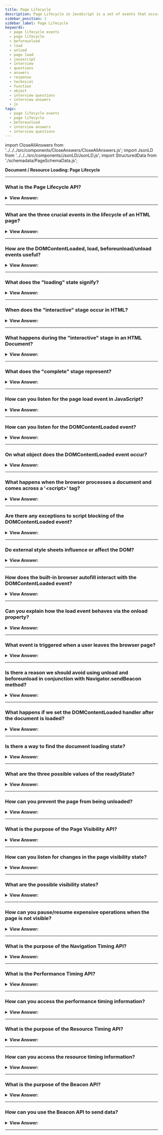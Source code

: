 ```yaml
---
title: Page Lifecycle
description: Page Lifecycle in JavaScript is a set of events that occur when a page is loaded. They are triggered by the browser. - JavaScript Interview Questions & Answers
sidebar_position: 1
sidebar_label: Page Lifecycle
keywords:
  - page lifecycle events
  - page lifecycle
  - beforeunload
  - load
  - unload
  - page load
  - javascript
  - interview
  - questions
  - answers
  - response
  - technical
  - function
  - object
  - interview questions
  - interview answers
  - js
tags:
  - page lifecycle events
  - page lifecycle
  - beforeunload
  - interview answers
  - interview questions
---
```


import CloseAllAnswers from '../../../src/components/CloseAnswers/CloseAllAnswers.js';
import JsonLD from '../../../src/components/JsonLD/JsonLD.js';
import StructuredData from './schemadata/PageSchemaData.js';

<JsonLD data={StructuredData} />

<head>
  <title>Page Lifecycle in JavaScript | Frontend Interview Answers</title>
</head>

**Document / Resource Loading: Page Lifecycle**

<CloseAllAnswers />

---

### What is the Page Lifecycle API?

<details>
  <summary><strong>View Answer:</strong></summary>
  <div>
  <div><strong>Interview Response:</strong> The Page Lifecycle API in JavaScript provides events and methods for observing and responding to changes in a webpage's lifecycle, such as when it's loaded, becomes active/inactive, is hidden/visible, or is about to be unloaded.
  </div>
  </div>
</details>

---

### What are the three crucial events in the lifecycle of an HTML page?

<details>
  <summary><strong>View Answer:</strong></summary>
  <div>
  <div><strong>Interview Response:</strong> The three crucial events in the lifecycle of an HTML page are: `DOMContentLoaded` (HTML parsed), `load` (resources loaded), and `beforeunload/unload` (user navigates away).
    </div><br />
  <div><strong>Technical Response:</strong> The lifecycle of an HTML page has three critical events, including the DOMContentLoaded, load, and beforeunload/unload. DOMContentLoaded occurs when the browser fully loads HTML, and the DOM tree completely builds, but external resources like pictures &#8249;img&#8250; and stylesheets may not yet have loaded. The load is not only HTML is loaded but also all the external resources: images, styles, and others. The beforeunload/unload state happens when the user is leaving the page.
    </div><br />
  <div><strong className="codeExample">Code Example:</strong><br /><br />

  <div></div>

The three crucial events in the lifecycle of an HTML page are:

1. Loading the HTML: This occurs when the browser requests the page from the server. The server then sends the HTML content to the browser.

2. DOMContentLoaded: This event occurs when the browser finishes parsing the HTML of the page, creating the Document Object Model (DOM).

3. Load: This event is fired when the page has been fully loaded, including all scripts, stylesheets, images, and other resources.

Here is a simple JavaScript example that demonstrates these three events:

```html
<!DOCTYPE html>
<html>
    <head>
        <title>Page Lifecycle Events</title>
        <style>
            body {
                font-family: Arial, sans-serif;
            }
        </style>
        <script>
            document.onreadystatechange = function () {
                if (document.readyState === "interactive") {
                    console.log("HTML document has been completely loaded and parsed, without waiting for stylesheets, images, and subframes to finish loading.");
                }
                else if (document.readyState === "complete") {
                    console.log("The page and all related resources such as stylesheets and images have been completely loaded.");
                }
            }

            document.addEventListener("DOMContentLoaded", function() {
                console.log("DOM fully loaded and parsed");
            });

            window.addEventListener("load", function() {
                console.log("All resources have finished loading!");
            });
        </script>
    </head>
    <body>
        <h1>Welcome to my website!</h1>
        <img src="example.jpg" alt="Example image">
    </body>
</html>
```

Output:

```html
"HTML document has been completely loaded and parsed, without waiting for stylesheets, images, and subframes to finish loading."
"DOM fully loaded and parsed"
"The page and all related resources such as stylesheets and images have been completely loaded."
"All resources have finished loading!"
```

In this example, the `readystatechange` event listener is used to detect the interactive and complete states, which correspond to the HTML loading event and the Load event, respectively. The `DOMContentLoaded` event listener is used to detect when the DOM is fully loaded and parsed.

---

:::ntoe
Note that the `window.onload` event won't fire until all resources (e.g., images, stylesheets) have finished loading, not just the DOM.
:::

  </div>
  </div>
</details>

---

### How are the DOMContentLoaded, load, beforeunload/unload events useful?

<details>
  <summary><strong>View Answer:</strong></summary>
  <div>
  <div><strong>Interview Response:</strong> DOMContentLoaded is used when initial HTML is fully loaded and parsed, enabling early interaction. The 'load' event fires when all resources are loaded. 'beforeunload/unload' events allow cleanup or confirmation before leaving a page.
    </div><br/>
  <div><strong>Technical Response:</strong> Each HTML lifecycle event is helpful in its way. The DOMContentLoaded event is when the DOM is ready, so the handler can lookup DOM nodes and initialize the interface. The load event is when external resources are loaded, so styles are applied and image sizes are known. The beforeunload event occurs when the user is leaving, we can check if the user saved the changes and ask them whether they want to leave. The unload event occurs when the user has almost left, but we still can initiate some operations, such as sending out statistics.
    </div>
  </div>
</details>

---

### What does the "loading" state signify?

<details>
  <summary><strong>View Answer:</strong></summary>
  <div>
  <div><strong>Interview Response:</strong> The "loading" stage in HTML signifies that the browser is in the process of loading the HTML document but has not completed parsing the DOM tree yet. The browser is fetching the page's resources, such as HTML, CSS, and JavaScript files.
  </div><br />
  <div><strong className="codeExample">Code Example:</strong><br /><br />

  <div></div>

```javascript
if (document.readyState === "loading") {   // Checking if document is still loading
  console.log("The document is currently loading.");
} else { 
  console.log("The document has finished loading.");
}
```

This code logs a message to the console based on whether the document is still loading or has finished loading. The `readyState` property of the `document` object is used to get the current loading state of the document.

  </div>
  </div>
</details>

---

### When does the "interactive" stage occur in HTML?

<details>
  <summary><strong>View Answer:</strong></summary>
  <div>
  <div><strong>Interview Response:</strong> The "interactive" stage in HTML occurs when the document has been fully read and parsed, but sub-resources such as images, stylesheets, and scripts may still be loading.
  </div><br />
  <div><strong className="codeExample">Code Example:</strong><br /><br />

  <div></div>

```javascript
document.onreadystatechange = function () {
    if (document.readyState === "interactive") {
        console.log("The document has been fully read and parsed, sub-resources are still loading.");
    }
}
```

In this code, an event listener is set on `document.onreadystatechange` to log a message when the `readyState` property of the document object becomes "interactive", indicating that the HTML has been parsed but some resources may still be loading.

  </div>
  </div>
</details>

---

### What happens during the "interactive" stage in an HTML Document?

<details>
  <summary><strong>View Answer:</strong></summary>
  <div>
  <div><strong>Interview Response:</strong> During the "interactive" stage in an HTML Document, the browser has parsed the HTML and built the DOM, but is still loading and processing sub-resources like images, stylesheets, and scripts.
  </div>
  </div>
</details>

---

### What does the "complete" stage represent?

<details>
  <summary><strong>View Answer:</strong></summary>
  <div>
  <div><strong>Interview Response:</strong> The "complete" stage in HTML represents the state where the entire page, including all dependent resources like images, stylesheets, and scripts, has been fully loaded and rendered.
  </div><br />
  <div><strong className="codeExample">Code Example:</strong><br /><br />

  <div></div>

```javascript
document.onreadystatechange = function () {
    if (document.readyState === "complete") {
        console.log("The entire page, including all dependent resources, has been fully loaded and rendered.");
    }
}
```

In this code, an event listener is set on `document.onreadystatechange` to log a message when the `readyState` property of the document object becomes "complete", indicating that all resources including images, stylesheets, and scripts are fully loaded and rendered.

  </div>
  </div>
</details>

---

### How can you listen for the page load event in JavaScript?

<details>
  <summary><strong>View Answer:</strong></summary>
  <div>
  <div><strong>Interview Response:</strong> In JavaScript, you can listen for the page load event using the `window.onload` event or `addEventListener` method.
  </div><br />
  <div><strong className="codeExample">Code Example:</strong><br /><br />

  <div></div>

Here is a JavaScript code example that listens for the page load event:

```javascript
window.addEventListener('load', function() {
    console.log('The page has fully loaded');
});
```

In this example, we're using `addEventListener` on the `window` object to listen for the `load` event, which is fired when the entire page loads, including its content (images, CSS, scripts, etc.). When this event fires, it logs a message to the console.

  </div>
  </div>
</details>

---

### How can you listen for the DOMContentLoaded event?

<details>
  <summary><strong>View Answer:</strong></summary>
  <div>
  <div><strong>Interview Response:</strong> To listen for the `DOMContentLoaded` event in JavaScript, you attach an event listener to the document that responds when the `DOMContentLoaded` event is fired, which indicates the DOM is fully loaded.
  </div><br />
  <div><strong className="codeExample">Code Example:</strong><br /><br />

  <div></div>

```javascript
document.addEventListener('DOMContentLoaded', function() {
    console.log('DOM fully loaded and parsed');
});
```

In this example, `addEventListener` is used on the `document` object to listen for the `DOMContentLoaded` event, which is fired when the initial HTML document has been completely loaded and parsed, but sub-resources like stylesheets, images, and scripts may not have finished loading. When this event fires, it logs a message to the console.

  </div>
  </div>
</details>

---

### On what object does the DOMContentLoaded event occur?

<details>
  <summary><strong>View Answer:</strong></summary>
  <div>
  <div><strong>Interview Response:</strong> The `DOMContentLoaded` event occurs on the `document` object in JavaScript, indicating that the initial HTML document has been completely loaded and parsed.
    </div><br />
  <div><strong className="codeExample">Code Example:</strong><br /><br />

  <div></div>

```html
<script>
  function ready() {
    console.log('DOM is ready');

    // image is not yet loaded (unless it was cached), so the size is 0x0
    console.log(`Image size: ${img.offsetWidth}x${img.offsetHeight}`);
  }

  document.addEventListener('DOMContentLoaded', ready);
</script>

<img id="img" src="https://en.js.cx/clipart/train.gif?speed=1&cache=0" />
```

---

:::note
We should note a few peculiarities when we try to solicit information before the page is completely loaded, like image sizes, and the DOM loads first and then images and styles.
:::

  </div>
  </div>
</details>

---

### What happens when the browser processes a document and comes across a '&#60;script&#62;' tag?

<details>
  <summary><strong>View Answer:</strong></summary>
  <div>
  <div><strong>Interview Response:</strong> The browser processes an HTML document from top to bottom. When it encounters a `&#60;script&#62;` tag, it typically stops HTML parsing, fetches (if the script is external), and executes the JavaScript code. Then, it continues with HTML parsing. This behavior can be altered using attributes like `async` and `defer`.
    </div><br />
  <div><strong>Technical Details:</strong> When the browser is processing an HTML page and encounters a &#60;script&#62; tag, it must execute it before continuing to create the DOM. This measure is a precaution since scripts may seek to change the DOM and even document.write into it, forcing DOMContentLoaded to wait. As a result, DOMContentLoaded occurs after such scripts.
    </div><br />
  <div><strong className="codeExample">Here is an example demonstrating this:</strong><br /><br />

  <div></div>

```html
<!DOCTYPE html>
<html>
    <head>
        <title>Script Processing</title>
    </head>
    <body>
        <p id="p1">Hello</p>

        <script>
            // This will execute immediately, updating the text from "Hello" to "Hello, World!"
            document.getElementById("p1").innerHTML += ", World!";
        </script>

        <p id="p2">Goodbye</p>

        <script>
            // This will execute immediately after the previous script, updating the text from "Goodbye" to "Goodbye, World!"
            document.getElementById("p2").innerHTML += ", World!";
        </script>
    </body>
</html>
```

In this example, when the browser encounters the first `<script>` tag, it stops parsing the HTML, executes the JavaScript that modifies the text of the first paragraph, then resumes parsing. The same happens when it encounters the second `<script>` tag.

  </div>
  </div>
</details>

---

### Are there any exceptions to script blocking of the DOMContentLoaded event?

<details>
  <summary><strong>View Answer:</strong></summary>
  <div>
  <div><strong>Interview Response:</strong> Yes, there are exceptions. If the `async` or `defer` attribute is applied to a `&#60;script&#62;`, it doesn't block the DOMContentLoaded event. The `async` attribute allows the script to execute asynchronously as soon as it's available. The `defer` attribute delays script execution until the document has been fully parsed. Also, scripts generated dynamically with the `document.createElement('script')` method and then added to the webpage; don’t block this event.
    </div><br />
  <div><strong className="codeExample">Code Example:</strong><br /><br />

  <div></div>

Here is an example demonstrating this:

```html
<!DOCTYPE html>
<html>
    <head>
        <title>Async and Defer</title>
        <script src="script.js" async></script> <!-- This script doesn't block parsing -->
    </head>
    <body>
        <script src="script2.js" defer></script> <!-- This script doesn't block parsing -->
        
        <script>
            document.addEventListener("DOMContentLoaded", function() {
                console.log("DOM fully loaded and parsed");
            });
        </script>
    </body>
</html>
```

In this example, the `async` and `defer` scripts will not block the DOMContentLoaded event. The DOMContentLoaded event will fire as soon as the document is fully parsed, even if these scripts haven't finished loading or executing.

  </div>
  </div>
</details>

---

### Do external style sheets influence or affect the DOM?

<details>
  <summary><strong>View Answer:</strong></summary>
  <div>
  <div><strong>Interview Response:</strong> Yes, external stylesheets do affect the DOM, but not by altering the structure (elements and their hierarchy). They affect the visual presentation of the DOM by applying styles to the elements. However, they also block rendering and the DOMContentLoaded event until they're loaded, as the browser needs to calculate the styles for each element.
    </div><br />
  <div><strong className="codeExample">Code Example:</strong><br /><br />

  <div></div>

```html
<link type="text/css" rel="stylesheet" href="style.css" />
<script>
  // the script doesn't not execute until the stylesheet is loaded
  console.log(getComputedStyle(document.body).marginTop);
</script>
```

  </div>
  </div>
</details>

---

### How does the built-in browser autofill interact with the DOMContentLoaded event?

<details>
  <summary><strong>View Answer:</strong></summary>
  <div>
  <div><strong>Interview Response:</strong> Browser autofill doesn't directly interact with the `DOMContentLoaded` event. When a user interacts with a form, and autofill is invoked, the browser autofills form fields based on stored information. However, with autofill, a challenge is that the `input` event isn't triggered for autofilled fields. You could check the field values after `DOMContentLoaded` if you want to react to autofilled values.
    </div><br/>
  <div><strong>Technical Details:</strong> Firefox, Chrome, and Opera autofill forms on DOMContentLoaded. For instance, if the page has a form with login and password, and the browser remembered the values, then on DOMContentLoaded it may try to autofill them (if approved by the user). So if long-loading scripts postpone DOMContentLoaded, then autofill also awaits until the DOMContentLoaded event.
    </div><br />
  <div><strong className="codeExample">Code Example:</strong><br /><br />

  <div></div>

```html
<!DOCTYPE html>
<html>
    <head>
        <title>Autofill Interaction</title>
    </head>
    <body>
        <form>
            <label for="name">Name:</label>
            <input type="text" id="name" name="name" autocomplete="name">

            <label for="email">Email:</label>
            <input type="text" id="email" name="email" autocomplete="email">

            <input type="submit" value="Submit">
        </form>

        <script>
            document.addEventListener("DOMContentLoaded", function() {
                setTimeout(function() { // Timeout for autofill to occur
                    let nameField = document.getElementById('name');
                    let emailField = document.getElementById('email');
                    console.log(`Name: ${nameField.value}`);
                    console.log(`Email: ${emailField.value}`);
                }, 200);
            });
        </script>
    </body>
</html>
```

In this example, the script listens for the `DOMContentLoaded` event. Then, it waits a bit for the browser to autofill the form fields (if applicable), and finally logs the values of the name and email fields. The `autocomplete` attributes are set to help the browser know what type of information should be autofilled.

  </div>
  </div>
</details>

---

### Can you explain how the load event behaves via the onload property?

<details>
  <summary><strong>View Answer:</strong></summary>
  <div>
  <div><strong>Interview Response:</strong> The load event on the window object triggers when the whole page is loaded, including styles, images, and other resources. This event is available via the onload property.
    </div><br />
  <div><strong className="codeExample">Code Example:</strong><br /><br />

  <div></div>

```html
<script>
  window.onload = function () {
    // same as window.addEventListener('load', (event) => {
    console.log('Page loaded');

    // image is loaded at this time
    console.log(`Image size: ${img.offsetWidth}x${img.offsetHeight}`);
  };
</script>

<img id="img" src="https://en.js.cx/clipart/train.gif?speed=1&cache=0" />
```

  </div>
  </div>
</details>

---

### What event is triggered when a user leaves the browser page?

<details>
  <summary><strong>View Answer:</strong></summary>
  <div>
  <div><strong>Interview Response:</strong> The `beforeunload` and `unload` events are triggered when a user is about to leave a webpage. The `beforeunload` can be used to ask for confirmation before leaving, while `unload` is used for cleanup tasks.
    </div><br />
  <div><strong className="codeExample">Code Example:</strong><br /><br />

  <div></div>

```html
<!DOCTYPE html>
<html>
    <head>
        <title>Page Exit Events</title>
        <script>
            window.addEventListener("beforeunload", function (event) {
                // Cancel the event and show a confirmation dialog
                event.preventDefault();
                event.returnValue = "Do you really want to leave?";
            });

            window.addEventListener("unload", function (event) {
                console.log("Page is being unloaded.");
            });
        </script>
    </head>
    <body>
        <h1>Try leaving this page</h1>
    </body>
</html>
```

In this example, if a user tries to close the tab, refresh the page, or navigate away, they'll see a confirmation dialog due to the `beforeunload` event. The `unload` event also triggers, but you won't see the console log because the page is already unloading. It's mostly used to clean up things like event listeners and running timers.

  </div>
  </div>
</details>

---

### Is there a reason we should avoid using unload and beforeunload in conjunction with Navigator.sendBeacon method?

<details>
  <summary><strong>View Answer:</strong></summary>
  <div>
  <div><strong>Interview Response:</strong> Yes, `unload` and `beforeunload` may not work with `Navigator.sendBeacon` in some browsers, due to their page lifecycle policies. It's recommended to use `visibilitychange` or `pagehide` instead.
    </div><br/>
  <div><strong>Detailed Response:</strong> In many situations, especially on mobile devices, the browser does not fire the unload, beforeunload, or pagehide events. For example, these events do not fire in the following situations. The user loads the page and interacts with it. When they complete, they switch to a different app instead of closing the tab. Later, they close the browser app using the phone's app manager. Additionally, the unload event is incompatible with modern browsers' back/forward cache (bfcache). Using the unload event in conjunction with the sendBeacon method is not recommended.
    </div><br />
  <div><strong className="codeExample">Code Example:</strong><br /><br />

  <div></div>

Sure, here's an example that demonstrates using `visibilitychange` and `pagehide` events with `navigator.sendBeacon()` method:

```javascript
window.addEventListener('visibilitychange', function() {
  if (document.visibilityState === 'hidden') {
    navigator.sendBeacon("/log", "User left the page");
  }
});

window.addEventListener('pagehide', function() {
  navigator.sendBeacon("/log", "Page is being unloaded");
});
```

In some modern browsers like Safari, `unload` and `beforeunload` events don't guarantee the execution of asynchronous requests like `sendBeacon()`. Instead, `visibilitychange` and `pagehide` events provide a more reliable way to ensure the request is made.

---

:::note
It's best to avoid making complex operations, like AJAX requests, inside `unload` or `beforeunload` events. However, `Navigator.sendBeacon()` is specifically designed to be used in these situations where a normal AJAX request might be cancelled because the page is unloading.
:::

  </div>
  </div>
</details>

---

### What happens if we set the DOMContentLoaded handler after the document is loaded?

<details>
  <summary><strong>View Answer:</strong></summary>
  <div>
  <div><strong>Interview Response:</strong> If you set the `DOMContentLoaded` handler after the document is loaded, the handler will not be executed because the event has already occurred and won't be fired again. It needs to be registered before the DOMContentLoaded event is fired.
    </div><br />
  <div><strong className="codeExample">Code Example:</strong><br /><br />

  <div></div>

```html
<!DOCTYPE html>
<html>
    <head>
        <title>DOMContentLoaded Handler</title>
        <script>
            // This event handler will run because it's registered before the DOMContentLoaded event fires
            document.addEventListener("DOMContentLoaded", function() {
                console.log("This will log when the DOM is fully loaded.");
            });
        </script>
    </head>
    <body>
        <h1>Welcome to my website!</h1>
        <script>
            // This event handler won't run because it's registered after the DOMContentLoaded event has already fired
            document.addEventListener("DOMContentLoaded", function() {
                console.log("This won't log because the DOM is already loaded.");
            });
        </script>
    </body>
</html>
```

In this example, the first `DOMContentLoaded` event handler logs a message to the console because it's registered before the event fires. The second handler, registered after the event fires, won't log its message because it missed the event.

  </div>
  </div>
</details>

---

### Is there a way to find the document loading state?

<details>
  <summary><strong>View Answer:</strong></summary>
  <div>
  <div><strong>Interview Response:</strong> Yes, the document.readyState property can be used to determine the loading state of the document. Its value can be "loading" (still loading), "interactive" (DOM is ready), or "complete" (document and resources are loaded).
    </div><br />
    <strong>Syntax: </strong> let string = document.readyState;<br /><br />
  <div><strong className="codeExample">Code Example:</strong><br /><br />

  <div></div>

```html
<!DOCTYPE html>
<html>
    <head>
        <title>Document Loading State</title>
    </head>
    <body>
        <h1>My Web Page</h1>
        <img src="example.jpg" alt="Example image">

        <script>
            document.onreadystatechange = function () {
                console.log("Document state: " + document.readyState);
                if (document.readyState === "interactive") {
                    console.log("Document has been fully read.");
                }
                else if (document.readyState === "complete") {
                    console.log("Document and all sub-resources are now fully loaded.");
                }
            }
        </script>
    </body>
</html>
```

In this example, an `onreadystatechange` event handler is registered, and it logs the current state of the document to the console each time the state changes. When the state changes to `"interactive"`, it logs a message stating that the document has been fully read, and when it changes to `"complete"`, it logs a message stating that the document and all sub-resources are fully loaded.

  </div>
  </div>
</details>

---

### What are the three possible values of the readyState?

<details>
  <summary><strong>View Answer:</strong></summary>
  <div>
  <div><strong>Interview Response:</strong> The three possible values of the readyState property are "loading" (document is still loading), "interactive" (DOM is ready), and "complete" (document and resources are loaded).
    </div><br />
  <div><strong>Technical Response:</strong> The readyState can be one of three possible values, including the loading, interactive, and complete states. The “loading state” is relative to the page still loading. The “interactive state” is when the document has finished loading and parses, but sub-resources such as scripts, images, stylesheets, and frames are still loading. The “complete state” happens when the document and sub-resources have finished loading, and the state indicates that the load event is about to fire.
    </div><br />
  <div><strong className="codeExample">Code Example:</strong><br /><br />

<strong>Syntax: </strong> let string = document.readyState;<br /><br />

  <div></div>

There are three possible values:

1. `"loading"`: The document is still loading.
2. `"interactive"`: The document has been fully read.
3. `"complete"`: The document and all sub-resources have been fully loaded.

**Here's an example:**

```js
function work() {
  /*...*/
}

if (document.readyState == 'loading') {
  // still loading, wait for the event
  document.addEventListener('DOMContentLoaded', work);
} else {
  // DOM is ready!
  work();
}
```

  </div>
  </div>
</details>

---

### How can you prevent the page from being unloaded?

<details>
  <summary><strong>View Answer:</strong></summary>
  <div>
  <div><strong>Interview Response:</strong> You can attempt to prevent the page from being unloaded in JavaScript by using the `beforeunload` event and returning a string from the event handler.
  </div><br />
  <div><strong className="codeExample">Code Example:</strong><br /><br />

  <div></div>

```javascript
window.addEventListener('beforeunload', function (event) {
    // Cancel the event and show a dialog prompt
    event.preventDefault();
    // Chrome requires returnValue to be set
    event.returnValue = '';
});
```

In this code, an event listener is attached to the `beforeunload` event. When the event is fired, which is right before the window is about to be unloaded, it prevents the default action and sets `event.returnValue` to an empty string, which may prompt the user to confirm they really want to leave. Note that this behavior may vary between browsers, and some may not support it at all for user experience reasons.

  </div>
  </div>
</details>

---

### What is the purpose of the Page Visibility API?

<details>
  <summary><strong>View Answer:</strong></summary>
  <div>
  <div><strong>Interview Response:</strong> The Page Visibility API in JavaScript allows developers to observe and react to changes in the visibility of a webpage, optimizing resource usage and user experience.
  </div>
  </div>
</details>

---

### How can you listen for changes in the page visibility state?

<details>
  <summary><strong>View Answer:</strong></summary>
  <div>
  <div><strong>Interview Response:</strong> You can listen for changes in the page visibility state by attaching an event listener to the document that responds to the `visibilitychange` event, indicating a change in the visibility of the page.
  </div><br />
  <div><strong className="codeExample">Code Example:</strong><br /><br />

  <div></div>

```javascript
document.addEventListener('visibilitychange', function() {
    if (document.visibilityState === 'visible') {
        console.log('Page is now visible');
    } else {
        console.log('Page is now hidden');
    }
});
```

In this example, we're using `addEventListener` on the `document` object to listen for the `visibilitychange` event. The callback function checks the `document.visibilityState` property and logs a message depending on whether the page is visible or not.

  </div>
  </div>
</details>

---

### What are the possible visibility states?

<details>
  <summary><strong>View Answer:</strong></summary>
  <div>
  <div><strong>Interview Response:</strong> The possible visibility states for a page in the Page Visibility API are "hidden" (the page is hidden), "visible" (the page is currently visible), and "prerender" (the page is being prerendered), which represent different visibility states a page can be in.
  </div>
  </div>
</details>

---

### How can you pause/resume expensive operations when the page is not visible?

<details>
  <summary><strong>View Answer:</strong></summary>
  <div>
  <div><strong>Interview Response:</strong> You can use the Page Visibility API's `visibilitychange` event to pause/resume expensive operations. When the page is hidden, pause operations; when it's visible, resume them.
  </div><br />
  <div><strong className="codeExample">Code Example:</strong><br /><br />

  <div></div>

Sure, here is a JavaScript code snippet that pauses and resumes an operation based on the visibility of the page:

```javascript
let expensiveOperation = function() {
    // Simulating an expensive operation
    console.log("Running expensive operation");
};

document.addEventListener('visibilitychange', function() {
    if (document.visibilityState === 'hidden') {
        clearInterval(intervalId); // Pausing operation
        console.log("Paused expensive operation");
    } else {
        intervalId = setInterval(expensiveOperation, 1000); // Resuming operation
        console.log("Resumed expensive operation");
    }
});

let intervalId = setInterval(expensiveOperation, 1000); // Start operation
```

In this code, `expensiveOperation` is a function that represents an operation that uses a lot of resources. When the page visibility changes (as detected by the `visibilitychange` event), it checks if the page is hidden and if so, it pauses the operation by clearing the interval. If the page becomes visible again, it resumes the operation by starting the interval again.

  </div>
  </div>
</details>

---

### What is the purpose of the Navigation Timing API?

<details>
  <summary><strong>View Answer:</strong></summary>
  <div>
  <div><strong>Interview Response:</strong> The Navigation Timing API provides data that can be used to measure the performance of a website, such as page load time and other related timings.
  </div><br />
  <div><strong className="codeExample">Code Example:</strong><br /><br />

  <div></div>

```javascript
window.addEventListener('load', function() {
    setTimeout(function() {
        var performance = window.performance;

        if(performance) {
            var timing = performance.timing;
            var loadTime = timing.loadEventEnd - timing.navigationStart;

            console.log('Page load time is ' + loadTime + ' milliseconds.');
        }
    }, 0);
});
```

In this example, once the window's `load` event has fired, it gets the `window.performance` object, which contains timing-related information. Specifically, it calculates the total time taken to load the page (from the start of navigation to when the `load` event ends) and logs it to the console.

  </div>
  </div>
</details>

---

### What is the Performance Timing API?

<details>
  <summary><strong>View Answer:</strong></summary>
  <div>
  <div><strong>Interview Response:</strong> The Performance Timing API, part of the larger Web Performance API, provides data about the time it takes for various parts of a webpage to load, aiding in performance optimization.
  </div>
  </div>
</details>

---

### How can you access the performance timing information?

<details>
  <summary><strong>View Answer:</strong></summary>
  <div>
  <div><strong>Interview Response:</strong> You can access the performance timing information in JavaScript using the `window.performance.timing` object, which provides properties for different timing metrics.
  </div>
  </div>
</details>

---

### What is the purpose of the Resource Timing API?

<details>
  <summary><strong>View Answer:</strong></summary>
  <div>
  <div><strong>Interview Response:</strong> The Resource Timing API provides detailed timing information about the load performance of a webpage's resources such as scripts, CSS, images, aiding in performance optimization.
  </div>
  </div>
</details>

---

### How can you access the resource timing information?

<details>
  <summary><strong>View Answer:</strong></summary>
  <div>
  <div><strong>Interview Response:</strong> You can access the resource timing information in JavaScript using the `window.performance.getEntriesByType('resource')` method, which returns an array of PerformanceResourceTiming objects.
  </div><br />
  <div><strong className="codeExample">Code Example:</strong><br /><br />

  <div></div>

Here's a JavaScript code example that uses the Resource Timing API to get some timing-related metrics for a specific resource:

```javascript
window.addEventListener('load', function() {
    var resourceList = window.performance.getEntriesByType("resource");
    for (let i = 0; i < resourceList.length; i++) {
        if (resourceList[i].name === "http://example.com/my-resource.jpg") {
            console.log("Duration of my-resource.jpg: " + resourceList[i].duration);
            console.log("Response time of my-resource.jpg: " + resourceList[i].responseEnd);
        }
    }
});
```

In this example, once the window's `load` event has fired, it gets a list of all resource timings using `window.performance.getEntriesByType("resource")`. It then goes through this list and for a specific resource (in this case, "<http://example.com/my-resource.jpg>"), it logs the total duration of the request and the time at which the final byte of the response was received.

  </div>
  </div>
</details>

---

### What is the purpose of the Beacon API?

<details>
  <summary><strong>View Answer:</strong></summary>
  <div>
  <div><strong>Interview Response:</strong> The Beacon API in JavaScript allows for the efficient sending of data from the client to the server when a page is unloaded, useful for analytics and diagnostics without delaying the navigation.
  </div>
  </div>
</details>

---

### How can you use the Beacon API to send data?

<details>
  <summary><strong>View Answer:</strong></summary>
  <div>
  <div><strong>Interview Response:</strong> In JavaScript, you can use the `navigator.sendBeacon()` method provided by the Beacon API to send data to a server when the page is unloaded or about to be unloaded.
  </div><br />
  <div><strong className="codeExample">Code Example:</strong><br /><br />

  <div></div>

Here's a JavaScript code example that uses the Beacon API to send data:

```javascript
// Data to send
let data = {
  event: 'button click',
  time: new Date().getTime()
};

// Convert the data to JSON
let jsonData = JSON.stringify(data);

// Send the data
navigator.sendBeacon('https://example.com/collect-data', jsonData);
```

In this example, we first create a data object that represents some data we want to send. We then convert this data to JSON using `JSON.stringify()`. Finally, we send the data to a server using `navigator.sendBeacon()`. The `sendBeacon()` method returns `true` if the user agent is able to successfully queue the data for transfer, `false` otherwise.

  </div>
  </div>
</details>

---
